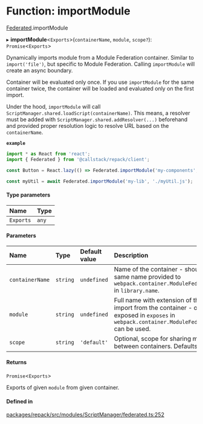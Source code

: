 # Function: importModule

[Federated](../modules/Federated.md).importModule

▸ **importModule**<`Exports`\>(`containerName`, `module`, `scope?`): `Promise`<`Exports`\>

Dynamically imports module from a Module Federation container. Similar to `import('file')`, but
specific to Module Federation. Calling `importModule` will create an async boundary.

Container will be evaluated only once. If you use `importModule` for the same container twice,
the container will be loaded and evaluated only on the first import.

Under the hood, `importModule` will call `ScriptManager.shared.loadScript(containerName)`.
This means, a resolver must be added with `ScriptManager.shared.addResolver(...)` beforehand and provided proper
resolution logic to resolve URL based on the `containerName`.

**`example`**
```ts
import * as React from 'react';
import { Federated } from '@callstack/repack/client';

const Button = React.lazy(() => Federated.importModule('my-components', './Button.js'));

const myUtil = await Federated.importModule('my-lib', './myUtil.js');
```

#### Type parameters

| Name | Type |
| :------ | :------ |
| `Exports` | `any` |

#### Parameters

| Name | Type | Default value | Description |
| :------ | :------ | :------ | :------ |
| `containerName` | `string` | `undefined` | Name of the container - should be the same name provided to `webpack.container.ModuleFederationPlugin` in `library.name`. |
| `module` | `string` | `undefined` | Full name with extension of the module to import from the container - only modules exposed in `exposes` in `webpack.container.ModuleFederationPlugin` can be used. |
| `scope` | `string` | `'default'` | Optional, scope for sharing modules between containers. Defaults to `'default'`. |

#### Returns

`Promise`<`Exports`\>

Exports of given `module` from given container.

#### Defined in

[packages/repack/src/modules/ScriptManager/federated.ts:252](https://github.com/callstack/repack/blob/9e6a11a/packages/repack/src/modules/ScriptManager/federated.ts#L252)
